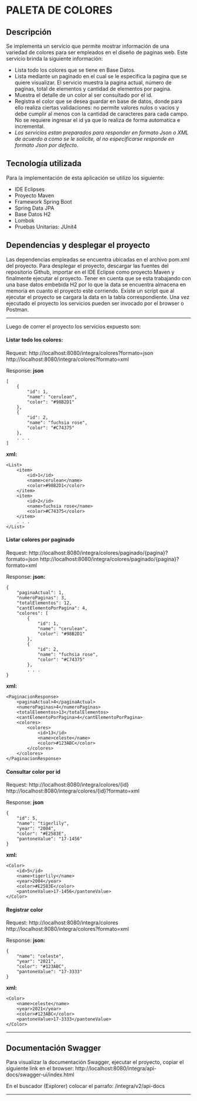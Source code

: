 # PALETA DE COLORES

## Descripción
Se implementa un servicio que permite mostrar información de una variedad de colores para ser empleados en el diseño de paginas web. 
Este servicio brinda la siguiente información:
- Lista todo los colores que se tiene en Base Datos.
- Lista mediante un paginado en el cual se le especifica la pagina que se quiere visualizar. El servicio muestra la pagina actual, número de paginas, total de elementos y cantidad de elementos por pagina.
- Muestra el detalle de un color al ser consultado por el id.
- Registra el color que se desea guardar en base de datos, donde para ello realiza ciertas validaciones: no permite valores nulos o vacios y debe cumplir al menos con la cantidad de caracteres para cada campo. No se requiere ingresar el id ya que lo realiza de forma automatica e incremental.
- *Los servicios estan preparados para responder en formato Json o XML de acuerdo a como se le solicite, al no especificarse responde en formato Json por defecto.*

## Tecnología utilizada
Para la implementación de esta aplicación se utilizo los siguiente:
- IDE Eclipses
- Proyecto Maven
- Framework Spring Boot
- Spring Data JPA
- Base Datos H2
- Lombok
- Pruebas Unitarias: JUnit4

## Dependencias y desplegar el proyecto
Las dependencias empleadas se encuentra ubicadas en el archivo pom.xml del proyecto.
Para desplegar el proyecto, descargar las fuentes del repositorio Github, importar en el IDE Eclipse como proyecto Maven y finalmente ejecutar el proyecto. Tener en cuenta que se esta trabajando con una base datos embebida H2 por lo que la data se encuentra almacena en memoria en cuanto el proyecto este corriendo. Existe un script que al ejecutar el proyecto se cargara la data en la tabla correspondiente. Una vez ejecutado el proyecto los servicios pueden ser invocado por el browser o Postman.

------------


Luego de correr el proyecto los servicios expuesto son:

#### Listar todo los colores:
Request: 
http://localhost:8080/integra/colores?formato=json
http://localhost:8080/integra/colores?formato=xml

Response: 
**json**

    [
        {
            "id": 1,
            "name": "cerulean",
            "color": "#98B2D1"
        },
        {
            "id": 2,
            "name": "fuchsia rose",
            "color": "#C74375"
        },
    	. . .
    ]

**xml:**

    <List>
        <item>
            <id>1</id>
            <name>cerulean</name>
            <color>#98B2D1</color>
        </item>
        <item>
            <id>2</id>
            <name>fuchsia rose</name>
            <color>#C74375</color>
        </item>
    	. . .
    </List>

#### Listar colores por paginado
Request: 
http://localhost:8080/integra/colores/paginado/{pagina}?formato=json
http://localhost:8080/integra/colores/paginado/{pagina}?formato=xml

Response:
**json:**

    {
        "paginaActual": 1,
        "numeroPaginas": 3,
        "totalElementos": 12,
        "cantElementoPorPagina": 4,
        "colores": [
            {
                "id": 1,
                "name": "cerulean",
                "color": "#98B2D1"
            },
            {
                "id": 2,
                "name": "fuchsia rose",
                "color": "#C74375"
            },
    		. . .
    }

**xml:**

    <PaginacionResponse>
        <paginaActual>4</paginaActual>
        <numeroPaginas>4</numeroPaginas>
        <totalElementos>13</totalElementos>
        <cantElementoPorPagina>4</cantElementoPorPagina>
        <colores>
            <colores>
                <id>13</id>
                <name>celeste</name>
                <color>#123ABC</color>
            </colores>
        </colores>
    </PaginacionResponse>

#### Consultar color por id
Request:
http://localhost:8080/integra/colores/{id}
http://localhost:8080/integra/colores/{id}?formato=xml

Response:
**json**

    {
        "id": 5,
        "name": "tigerlily",
        "year": "2004",
        "color": "#E2583E",
        "pantoneValue": "17-1456"
    }

**xml:**

    <Color>
        <id>5</id>
        <name>tigerlily</name>
        <year>2004</year>
        <color>#E2583E</color>
        <pantoneValue>17-1456</pantoneValue>
    </Color>

#### Registrar color
Request:
http://localhost:8080/integra/colores
http://localhost:8080/integra/colores?formato=xml

Response:
**json:**

    {
        "name": "celeste",
        "year": "2021",
        "color": "#123ABC",
        "pantoneValue": "17-3333"
    }

**xml:**

    <Color>
        <name>celeste</name>
        <year>2021</year>
        <color>#123ABC</color>
        <pantoneValue>17-3333</pantoneValue>
    </Color>


------------
## Documentación Swagger
Para visualizar la documentación Swagger, ejecutar el proyecto, copiar el siguiente link en el browser:
http://localhost:8080/integra/api-docs/swagger-ui/index.html

En el buscador (Explorer) colocar el parrafo: /integra/v2/api-docs


------------


